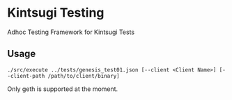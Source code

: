 # Kintsugi Testing
Adhoc Testing Framework for Kintsugi Tests

## Usage
```
./src/execute ../tests/genesis_test01.json [--client <Client Name>] [--client-path /path/to/client/binary]
```

Only geth is supported at the moment.